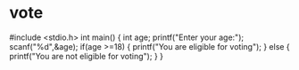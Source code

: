 # vote
#include <stdio.h>
int main()
{
    int age;
    printf("Enter your age:");
    scanf("%d",&age);
    if(age >=18)
    {
        printf("You are eligible for voting");
    }
    else
    {
        printf("You are not eligible for voting");
    }
}
